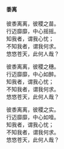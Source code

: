 #### 黍离

彼黍离离，彼稷之苗。  
行迈靡靡，中心摇摇。  
知我者，谓我心忧；  
不知我者，谓我何求。  
悠悠苍天，此何人哉？

彼黍离离，彼稷之穗。  
行迈靡靡，中心如醉。  
知我者，谓我心忧；  
不知我者，谓我何求。  
悠悠苍天，此何人哉？

彼黍离离，彼稷之实。  
行迈靡靡，中心如噎。  
知我者，谓我心忧；  
不知我者，谓我何求。  
悠悠苍天，此何人哉？